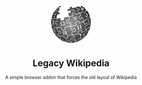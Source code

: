 <p align="center">
  <img src="./128.png">
</p>

<h1 align="center">Legacy Wikipedia</h1>

<p align="center">A simple browser addon that forces the old layout of Wikipedia</p>
